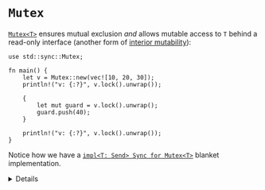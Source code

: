 # `Mutex`

[`Mutex<T>`][1] ensures mutual exclusion _and_ allows mutable access to `T`
behind a read-only interface (another form of
[interior mutability](../../borrowing/interior-mutability)):

```rust,editable
use std::sync::Mutex;

fn main() {
    let v = Mutex::new(vec![10, 20, 30]);
    println!("v: {:?}", v.lock().unwrap());

    {
        let mut guard = v.lock().unwrap();
        guard.push(40);
    }

    println!("v: {:?}", v.lock().unwrap());
}
```

Notice how we have a [`impl<T: Send> Sync for Mutex<T>`][2] blanket
implementation.

[1]: https://doc.rust-lang.org/std/sync/struct.Mutex.html
[2]: https://doc.rust-lang.org/std/sync/struct.Mutex.html#impl-Sync-for-Mutex%3CT%3E
[3]: https://doc.rust-lang.org/std/sync/struct.Arc.html

<details>

- `Mutex` in Rust looks like a collection with just one element --- the
  protected data.
  - It is not possible to forget to acquire the mutex before accessing the
    protected data.
- You can get an `&mut T` from an `&Mutex<T>` by taking the lock. The
  `MutexGuard` ensures that the `&mut T` doesn't outlive the lock being held.
- `Mutex<T>` implements both `Send` and `Sync` iff (if and only if) `T`
  implements `Send`.
- A read-write lock counterpart: `RwLock`.
- Why does `lock()` return a `Result`?
  - If the thread that held the `Mutex` panicked, the `Mutex` becomes "poisoned"
    to signal that the data it protected might be in an inconsistent state.
    Calling `lock()` on a poisoned mutex fails with a [`PoisonError`]. You can
    call `into_inner()` on the error to recover the data regardless.

[`PoisonError`]: https://doc.rust-lang.org/std/sync/struct.PoisonError.html

</details>

